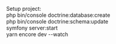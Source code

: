 Setup project: <br>
php bin/console doctrine:database:create <br>
php bin/console doctrine:schema:update <br>
symfony server:start <br>
yarn encore dev --watch <br>